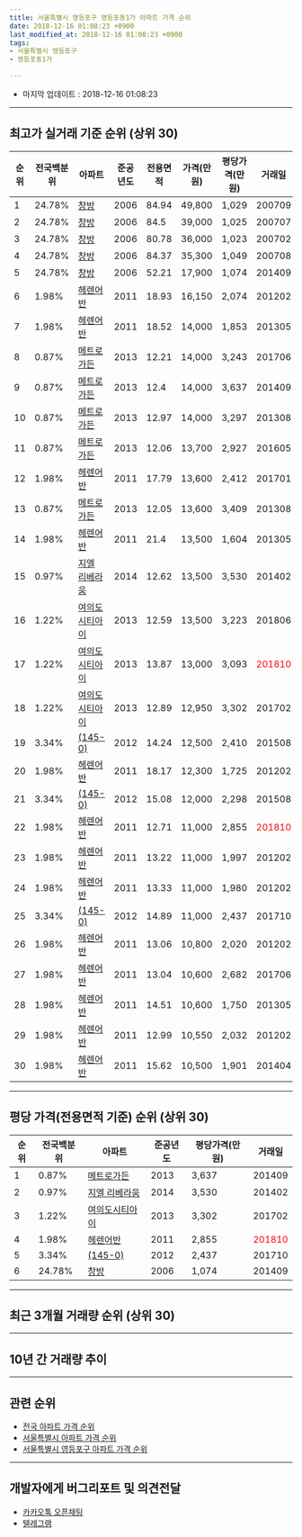 ```yaml
---
title: 서울특별시 영등포구 영등포동1가 아파트 가격 순위
date: 2018-12-16 01:08:23 +0900
last_modified_at: 2018-12-16 01:08:23 +0900
tags:
- 서울특별시 영등포구
- 영등포동1가

---
```


* 마지막 업데이트 : 2018-12-16 01:08:23

---

## 최고가 실거래 기준 순위 (상위 30)


|순위|전국백분위|아파트|준공년도|전용면적|가격(만원)|평당가격(만원)|거래일|
|---|---|---|---|---|---|---|---|
|1|24.78%|[창방](https://search.naver.com/search.naver?query=%EC%84%9C%EC%9A%B8%ED%8A%B9%EB%B3%84%EC%8B%9C+%EC%98%81%EB%93%B1%ED%8F%AC%EA%B5%AC+%EC%98%81%EB%93%B1%ED%8F%AC%EB%8F%991%EA%B0%80+%EC%B0%BD%EB%B0%A9)|2006|84.94|49,800|1,029|200709|
|2|24.78%|[창방](https://search.naver.com/search.naver?query=%EC%84%9C%EC%9A%B8%ED%8A%B9%EB%B3%84%EC%8B%9C+%EC%98%81%EB%93%B1%ED%8F%AC%EA%B5%AC+%EC%98%81%EB%93%B1%ED%8F%AC%EB%8F%991%EA%B0%80+%EC%B0%BD%EB%B0%A9)|2006|84.5|39,000|1,025|200707|
|3|24.78%|[창방](https://search.naver.com/search.naver?query=%EC%84%9C%EC%9A%B8%ED%8A%B9%EB%B3%84%EC%8B%9C+%EC%98%81%EB%93%B1%ED%8F%AC%EA%B5%AC+%EC%98%81%EB%93%B1%ED%8F%AC%EB%8F%991%EA%B0%80+%EC%B0%BD%EB%B0%A9)|2006|80.78|36,000|1,023|200702|
|4|24.78%|[창방](https://search.naver.com/search.naver?query=%EC%84%9C%EC%9A%B8%ED%8A%B9%EB%B3%84%EC%8B%9C+%EC%98%81%EB%93%B1%ED%8F%AC%EA%B5%AC+%EC%98%81%EB%93%B1%ED%8F%AC%EB%8F%991%EA%B0%80+%EC%B0%BD%EB%B0%A9)|2006|84.37|35,300|1,049|200708|
|5|24.78%|[창방](https://search.naver.com/search.naver?query=%EC%84%9C%EC%9A%B8%ED%8A%B9%EB%B3%84%EC%8B%9C+%EC%98%81%EB%93%B1%ED%8F%AC%EA%B5%AC+%EC%98%81%EB%93%B1%ED%8F%AC%EB%8F%991%EA%B0%80+%EC%B0%BD%EB%B0%A9)|2006|52.21|17,900|1,074|201409|
|6|1.98%|[헤렌어반](https://search.naver.com/search.naver?query=%EC%84%9C%EC%9A%B8%ED%8A%B9%EB%B3%84%EC%8B%9C+%EC%98%81%EB%93%B1%ED%8F%AC%EA%B5%AC+%EC%98%81%EB%93%B1%ED%8F%AC%EB%8F%991%EA%B0%80+%ED%97%A4%EB%A0%8C%EC%96%B4%EB%B0%98)|2011|18.93|16,150|2,074|201202|
|7|1.98%|[헤렌어반](https://search.naver.com/search.naver?query=%EC%84%9C%EC%9A%B8%ED%8A%B9%EB%B3%84%EC%8B%9C+%EC%98%81%EB%93%B1%ED%8F%AC%EA%B5%AC+%EC%98%81%EB%93%B1%ED%8F%AC%EB%8F%991%EA%B0%80+%ED%97%A4%EB%A0%8C%EC%96%B4%EB%B0%98)|2011|18.52|14,000|1,853|201305|
|8|0.87%|[메트로가든](https://search.naver.com/search.naver?query=%EC%84%9C%EC%9A%B8%ED%8A%B9%EB%B3%84%EC%8B%9C+%EC%98%81%EB%93%B1%ED%8F%AC%EA%B5%AC+%EC%98%81%EB%93%B1%ED%8F%AC%EB%8F%991%EA%B0%80+%EB%A9%94%ED%8A%B8%EB%A1%9C%EA%B0%80%EB%93%A0)|2013|12.21|14,000|3,243|201706|
|9|0.87%|[메트로가든](https://search.naver.com/search.naver?query=%EC%84%9C%EC%9A%B8%ED%8A%B9%EB%B3%84%EC%8B%9C+%EC%98%81%EB%93%B1%ED%8F%AC%EA%B5%AC+%EC%98%81%EB%93%B1%ED%8F%AC%EB%8F%991%EA%B0%80+%EB%A9%94%ED%8A%B8%EB%A1%9C%EA%B0%80%EB%93%A0)|2013|12.4|14,000|3,637|201409|
|10|0.87%|[메트로가든](https://search.naver.com/search.naver?query=%EC%84%9C%EC%9A%B8%ED%8A%B9%EB%B3%84%EC%8B%9C+%EC%98%81%EB%93%B1%ED%8F%AC%EA%B5%AC+%EC%98%81%EB%93%B1%ED%8F%AC%EB%8F%991%EA%B0%80+%EB%A9%94%ED%8A%B8%EB%A1%9C%EA%B0%80%EB%93%A0)|2013|12.97|14,000|3,297|201308|
|11|0.87%|[메트로가든](https://search.naver.com/search.naver?query=%EC%84%9C%EC%9A%B8%ED%8A%B9%EB%B3%84%EC%8B%9C+%EC%98%81%EB%93%B1%ED%8F%AC%EA%B5%AC+%EC%98%81%EB%93%B1%ED%8F%AC%EB%8F%991%EA%B0%80+%EB%A9%94%ED%8A%B8%EB%A1%9C%EA%B0%80%EB%93%A0)|2013|12.06|13,700|2,927|201605|
|12|1.98%|[헤렌어반](https://search.naver.com/search.naver?query=%EC%84%9C%EC%9A%B8%ED%8A%B9%EB%B3%84%EC%8B%9C+%EC%98%81%EB%93%B1%ED%8F%AC%EA%B5%AC+%EC%98%81%EB%93%B1%ED%8F%AC%EB%8F%991%EA%B0%80+%ED%97%A4%EB%A0%8C%EC%96%B4%EB%B0%98)|2011|17.79|13,600|2,412|201701|
|13|0.87%|[메트로가든](https://search.naver.com/search.naver?query=%EC%84%9C%EC%9A%B8%ED%8A%B9%EB%B3%84%EC%8B%9C+%EC%98%81%EB%93%B1%ED%8F%AC%EA%B5%AC+%EC%98%81%EB%93%B1%ED%8F%AC%EB%8F%991%EA%B0%80+%EB%A9%94%ED%8A%B8%EB%A1%9C%EA%B0%80%EB%93%A0)|2013|12.05|13,600|3,409|201308|
|14|1.98%|[헤렌어반](https://search.naver.com/search.naver?query=%EC%84%9C%EC%9A%B8%ED%8A%B9%EB%B3%84%EC%8B%9C+%EC%98%81%EB%93%B1%ED%8F%AC%EA%B5%AC+%EC%98%81%EB%93%B1%ED%8F%AC%EB%8F%991%EA%B0%80+%ED%97%A4%EB%A0%8C%EC%96%B4%EB%B0%98)|2011|21.4|13,500|1,604|201305|
|15|0.97%|[지엘 리베라움](https://search.naver.com/search.naver?query=%EC%84%9C%EC%9A%B8%ED%8A%B9%EB%B3%84%EC%8B%9C+%EC%98%81%EB%93%B1%ED%8F%AC%EA%B5%AC+%EC%98%81%EB%93%B1%ED%8F%AC%EB%8F%991%EA%B0%80+%EC%A7%80%EC%97%98+%EB%A6%AC%EB%B2%A0%EB%9D%BC%EC%9B%80)|2014|12.62|13,500|3,530|201402|
|16|1.22%|[여의도시티아이](https://search.naver.com/search.naver?query=%EC%84%9C%EC%9A%B8%ED%8A%B9%EB%B3%84%EC%8B%9C+%EC%98%81%EB%93%B1%ED%8F%AC%EA%B5%AC+%EC%98%81%EB%93%B1%ED%8F%AC%EB%8F%991%EA%B0%80+%EC%97%AC%EC%9D%98%EB%8F%84%EC%8B%9C%ED%8B%B0%EC%95%84%EC%9D%B4)|2013|12.59|13,500|3,223|201806|
|17|1.22%|[여의도시티아이](https://search.naver.com/search.naver?query=%EC%84%9C%EC%9A%B8%ED%8A%B9%EB%B3%84%EC%8B%9C+%EC%98%81%EB%93%B1%ED%8F%AC%EA%B5%AC+%EC%98%81%EB%93%B1%ED%8F%AC%EB%8F%991%EA%B0%80+%EC%97%AC%EC%9D%98%EB%8F%84%EC%8B%9C%ED%8B%B0%EC%95%84%EC%9D%B4)|2013|13.87|13,000|3,093|<span style="color:red">201810</span>|
|18|1.22%|[여의도시티아이](https://search.naver.com/search.naver?query=%EC%84%9C%EC%9A%B8%ED%8A%B9%EB%B3%84%EC%8B%9C+%EC%98%81%EB%93%B1%ED%8F%AC%EA%B5%AC+%EC%98%81%EB%93%B1%ED%8F%AC%EB%8F%991%EA%B0%80+%EC%97%AC%EC%9D%98%EB%8F%84%EC%8B%9C%ED%8B%B0%EC%95%84%EC%9D%B4)|2013|12.89|12,950|3,302|201702|
|19|3.34%|[(145-0)](https://search.naver.com/search.naver?query=%EC%84%9C%EC%9A%B8%ED%8A%B9%EB%B3%84%EC%8B%9C+%EC%98%81%EB%93%B1%ED%8F%AC%EA%B5%AC+%EC%98%81%EB%93%B1%ED%8F%AC%EB%8F%991%EA%B0%80+%28145-0%29)|2012|14.24|12,500|2,410|201508|
|20|1.98%|[헤렌어반](https://search.naver.com/search.naver?query=%EC%84%9C%EC%9A%B8%ED%8A%B9%EB%B3%84%EC%8B%9C+%EC%98%81%EB%93%B1%ED%8F%AC%EA%B5%AC+%EC%98%81%EB%93%B1%ED%8F%AC%EB%8F%991%EA%B0%80+%ED%97%A4%EB%A0%8C%EC%96%B4%EB%B0%98)|2011|18.17|12,300|1,725|201202|
|21|3.34%|[(145-0)](https://search.naver.com/search.naver?query=%EC%84%9C%EC%9A%B8%ED%8A%B9%EB%B3%84%EC%8B%9C+%EC%98%81%EB%93%B1%ED%8F%AC%EA%B5%AC+%EC%98%81%EB%93%B1%ED%8F%AC%EB%8F%991%EA%B0%80+%28145-0%29)|2012|15.08|12,000|2,298|201508|
|22|1.98%|[헤렌어반](https://search.naver.com/search.naver?query=%EC%84%9C%EC%9A%B8%ED%8A%B9%EB%B3%84%EC%8B%9C+%EC%98%81%EB%93%B1%ED%8F%AC%EA%B5%AC+%EC%98%81%EB%93%B1%ED%8F%AC%EB%8F%991%EA%B0%80+%ED%97%A4%EB%A0%8C%EC%96%B4%EB%B0%98)|2011|12.71|11,000|2,855|<span style="color:red">201810</span>|
|23|1.98%|[헤렌어반](https://search.naver.com/search.naver?query=%EC%84%9C%EC%9A%B8%ED%8A%B9%EB%B3%84%EC%8B%9C+%EC%98%81%EB%93%B1%ED%8F%AC%EA%B5%AC+%EC%98%81%EB%93%B1%ED%8F%AC%EB%8F%991%EA%B0%80+%ED%97%A4%EB%A0%8C%EC%96%B4%EB%B0%98)|2011|13.22|11,000|1,997|201202|
|24|1.98%|[헤렌어반](https://search.naver.com/search.naver?query=%EC%84%9C%EC%9A%B8%ED%8A%B9%EB%B3%84%EC%8B%9C+%EC%98%81%EB%93%B1%ED%8F%AC%EA%B5%AC+%EC%98%81%EB%93%B1%ED%8F%AC%EB%8F%991%EA%B0%80+%ED%97%A4%EB%A0%8C%EC%96%B4%EB%B0%98)|2011|13.33|11,000|1,980|201202|
|25|3.34%|[(145-0)](https://search.naver.com/search.naver?query=%EC%84%9C%EC%9A%B8%ED%8A%B9%EB%B3%84%EC%8B%9C+%EC%98%81%EB%93%B1%ED%8F%AC%EA%B5%AC+%EC%98%81%EB%93%B1%ED%8F%AC%EB%8F%991%EA%B0%80+%28145-0%29)|2012|14.89|11,000|2,437|201710|
|26|1.98%|[헤렌어반](https://search.naver.com/search.naver?query=%EC%84%9C%EC%9A%B8%ED%8A%B9%EB%B3%84%EC%8B%9C+%EC%98%81%EB%93%B1%ED%8F%AC%EA%B5%AC+%EC%98%81%EB%93%B1%ED%8F%AC%EB%8F%991%EA%B0%80+%ED%97%A4%EB%A0%8C%EC%96%B4%EB%B0%98)|2011|13.06|10,800|2,020|201202|
|27|1.98%|[헤렌어반](https://search.naver.com/search.naver?query=%EC%84%9C%EC%9A%B8%ED%8A%B9%EB%B3%84%EC%8B%9C+%EC%98%81%EB%93%B1%ED%8F%AC%EA%B5%AC+%EC%98%81%EB%93%B1%ED%8F%AC%EB%8F%991%EA%B0%80+%ED%97%A4%EB%A0%8C%EC%96%B4%EB%B0%98)|2011|13.04|10,600|2,682|201706|
|28|1.98%|[헤렌어반](https://search.naver.com/search.naver?query=%EC%84%9C%EC%9A%B8%ED%8A%B9%EB%B3%84%EC%8B%9C+%EC%98%81%EB%93%B1%ED%8F%AC%EA%B5%AC+%EC%98%81%EB%93%B1%ED%8F%AC%EB%8F%991%EA%B0%80+%ED%97%A4%EB%A0%8C%EC%96%B4%EB%B0%98)|2011|14.51|10,600|1,750|201305|
|29|1.98%|[헤렌어반](https://search.naver.com/search.naver?query=%EC%84%9C%EC%9A%B8%ED%8A%B9%EB%B3%84%EC%8B%9C+%EC%98%81%EB%93%B1%ED%8F%AC%EA%B5%AC+%EC%98%81%EB%93%B1%ED%8F%AC%EB%8F%991%EA%B0%80+%ED%97%A4%EB%A0%8C%EC%96%B4%EB%B0%98)|2011|12.99|10,550|2,032|201202|
|30|1.98%|[헤렌어반](https://search.naver.com/search.naver?query=%EC%84%9C%EC%9A%B8%ED%8A%B9%EB%B3%84%EC%8B%9C+%EC%98%81%EB%93%B1%ED%8F%AC%EA%B5%AC+%EC%98%81%EB%93%B1%ED%8F%AC%EB%8F%991%EA%B0%80+%ED%97%A4%EB%A0%8C%EC%96%B4%EB%B0%98)|2011|15.62|10,500|1,901|201404|


---

## 평당 가격(전용면적 기준) 순위 (상위 30)


|순위|전국백분위|아파트|준공년도|평당가격(만원)|거래일|
|---|---|---|---|---|---|
|1|0.87%|[메트로가든](https://search.naver.com/search.naver?query=%EC%84%9C%EC%9A%B8%ED%8A%B9%EB%B3%84%EC%8B%9C+%EC%98%81%EB%93%B1%ED%8F%AC%EA%B5%AC+%EC%98%81%EB%93%B1%ED%8F%AC%EB%8F%991%EA%B0%80+%EB%A9%94%ED%8A%B8%EB%A1%9C%EA%B0%80%EB%93%A0)|2013|3,637|201409|
|2|0.97%|[지엘 리베라움](https://search.naver.com/search.naver?query=%EC%84%9C%EC%9A%B8%ED%8A%B9%EB%B3%84%EC%8B%9C+%EC%98%81%EB%93%B1%ED%8F%AC%EA%B5%AC+%EC%98%81%EB%93%B1%ED%8F%AC%EB%8F%991%EA%B0%80+%EC%A7%80%EC%97%98+%EB%A6%AC%EB%B2%A0%EB%9D%BC%EC%9B%80)|2014|3,530|201402|
|3|1.22%|[여의도시티아이](https://search.naver.com/search.naver?query=%EC%84%9C%EC%9A%B8%ED%8A%B9%EB%B3%84%EC%8B%9C+%EC%98%81%EB%93%B1%ED%8F%AC%EA%B5%AC+%EC%98%81%EB%93%B1%ED%8F%AC%EB%8F%991%EA%B0%80+%EC%97%AC%EC%9D%98%EB%8F%84%EC%8B%9C%ED%8B%B0%EC%95%84%EC%9D%B4)|2013|3,302|201702|
|4|1.98%|[헤렌어반](https://search.naver.com/search.naver?query=%EC%84%9C%EC%9A%B8%ED%8A%B9%EB%B3%84%EC%8B%9C+%EC%98%81%EB%93%B1%ED%8F%AC%EA%B5%AC+%EC%98%81%EB%93%B1%ED%8F%AC%EB%8F%991%EA%B0%80+%ED%97%A4%EB%A0%8C%EC%96%B4%EB%B0%98)|2011|2,855|<span style="color:red">201810</span>|
|5|3.34%|[(145-0)](https://search.naver.com/search.naver?query=%EC%84%9C%EC%9A%B8%ED%8A%B9%EB%B3%84%EC%8B%9C+%EC%98%81%EB%93%B1%ED%8F%AC%EA%B5%AC+%EC%98%81%EB%93%B1%ED%8F%AC%EB%8F%991%EA%B0%80+%28145-0%29)|2012|2,437|201710|
|6|24.78%|[창방](https://search.naver.com/search.naver?query=%EC%84%9C%EC%9A%B8%ED%8A%B9%EB%B3%84%EC%8B%9C+%EC%98%81%EB%93%B1%ED%8F%AC%EA%B5%AC+%EC%98%81%EB%93%B1%ED%8F%AC%EB%8F%991%EA%B0%80+%EC%B0%BD%EB%B0%A9)|2006|1,074|201409|


---

## 최근 3개월 거래량 순위 (상위 30)


<div style="width:100%;">
    <canvas id="deal_count_ranking" height="250"></canvas>
</div>


<script>
new Chart(document.getElementById("deal_count_ranking"), {
    type: 'horizontalBar',
    data: {
        labels: ['(145-0)', '헤렌어반', '여의도시티아이', '메트로가든'],
        datasets: [{
            label: '실거래 수',
            data: [5, 2, 2, 1],
            borderColor: "rgba(255, 0, 128, 1)",
            backgroundColor: "rgba(255, 0, 128, 0.5)",
            fill: false,
        }]
    },
    options: {
        responsive: true,
        title: {
            display: true,
            text: '최근 3개월 거래량 순위'
        },
        tooltips: {
            mode: 'index',
            intersect: false,
            callbacks: {
                title: function(tooltipItems, data) {
                    return "실거래 수:";
                },
                label: function(tooltipItem, data) {
                    return data.labels[tooltipItem.index] + ": " + tooltipItem.xLabel;
                }
            }
        },
        hover: {
            mode: 'nearest',
            intersect: true
        },
        scales: {
            xAxes: [{
                display: true,
                scaleLabel: {
                    display: true,
                    labelString: '실거래 수'
                },
                ticks: {
                    suggestedMin: 0,
                }
            }],
            yAxes: [{
                display: true,
                ticks: {
                    autoSkip: false,
                    callback: function(value, index, values) {
                        if (value.length > 15)
                            return value.substr(0, 13) + "...";
                        else
                            return value;
                    }
                },
                scaleLabel: {
                    display: false,
                }
            }]
        }
    }
});

</script>


---

## 10년 간 거래량 추이


<div style="width:100%;">
    <canvas id="deal_progress" height="250"></canvas>
</div>

<script>
new Chart(document.getElementById("deal_progress"), {
    type: 'line',
    data: {
        labels: ['200812','200901','200902','200903','200904','200905','200906','200907','200908','200909','200910','200911','200912','201001','201002','201003','201004','201005','201006','201007','201008','201009','201010','201011','201012','201101','201102','201103','201104','201105','201106','201107','201108','201109','201110','201111','201112','201201','201202','201203','201204','201205','201206','201207','201208','201209','201210','201211','201212','201301','201302','201303','201304','201305','201306','201307','201308','201309','201310','201311','201312','201401','201402','201403','201404','201405','201406','201407','201408','201409','201410','201411','201412','201501','201502','201503','201504','201505','201506','201507','201508','201509','201510','201511','201512','201601','201602','201603','201604','201605','201606','201607','201608','201609','201610','201611','201612','201701','201702','201703','201704','201705','201706','201707','201708','201709','201710','201711','201712','201801','201802','201803','201804','201805','201806','201807','201808','201809','201810','201811','201812'],
        datasets: [{
            label: '실거래 수',
            pointRadius: 1,
            data: [0, 0, 0, 0, 0, 0, 0, 0, 0, 0, 0, 0, 0, 0, 0, 0, 0, 0, 0, 0, 1, 0, 0, 0, 0, 0, 1, 0, 1, 0, 0, 1, 0, 0, 0, 0, 1, 3, 33, 2, 4, 1, 2, 1, 1, 0, 5, 0, 4, 1, 0, 1, 3, 7, 3, 0, 3, 1, 1, 0, 0, 2, 11, 3, 3, 0, 0, 1, 4, 4, 8, 4, 10, 2, 3, 11, 7, 5, 3, 3, 6, 1, 4, 1, 1, 1, 3, 2, 0, 7, 6, 2, 4, 2, 4, 5, 0, 5, 11, 8, 3, 14, 10, 3, 1, 4, 4, 3, 9, 8, 4, 3, 6, 4, 2, 4, 12, 3, 5, 4, 1],
            borderColor: "rgba(255, 201, 14, 1)",
            backgroundColor: "rgba(255, 201, 14, 0.5)",
            fill: true,
        }]
    },
    options: {
        responsive: true,
        title: {
            display: true,
            text: '10년간 거래량 추이'
        },
        tooltips: {
            mode: 'index',
            intersect: false,
        },
        hover: {
            mode: 'nearest',
            intersect: true
        },
        scales: {
            xAxes: [{
                display: true,
                scaleLabel: {
                    display: true,
                    labelString: '년/월'
                }
            }],
            yAxes: [{
                display: true,
                ticks: {
                    suggestedMin: 0,
                },
                scaleLabel: {
                    display: true,
                    labelString: '실거래 수'
                }
            }]
        }
    }
});

</script>


---

## 관련 순위

- [전국 아파트 가격 순위](https://inasie.github.io/apt-ranking/전국)
- [서울특별시 아파트 가격 순위](https://inasie.github.io/apt-ranking/서울특별시)
- [서울특별시 영등포구 아파트 가격 순위](https://inasie.github.io/apt-ranking/서울특별시-영등포구)


---

## 개발자에게 버그리포트 및 의견전달

- [카카오톡 오픈채팅](https://open.kakao.com/o/gLJUAP4)
- [텔레그램](https://t.me/inasie)

